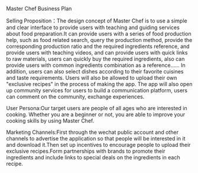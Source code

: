 Master Chef Business Plan

Selling Proposition：The design concept of Master Chef is to use a simple and clear interface to provide users with teaching and guiding services about food preparation.It can provide users with a series of food production help, such as food related search, query the production method, provide the corresponding production ratio and the required ingredients reference, and provide users with teaching videos, and can provide users with quick links to raw materials, users can quickly buy the required ingredients, also can provide users with common ingredients combination as a reference...... In addition, users can also select dishes according to their favorite cuisines and taste requirements. Users will also be allowed to upload their own "exclusive recipes" in the process of making the app. The app will also open up community services for users to build a communication platform, users can comment on the community, exchange experiences.


User Persona:Our target users are people of all ages who are interested in cooking. Whether you are a beginner or not, you are able to improve your cooking skills by using Master Chef.


Marketing Channels:First through the wechat public account and other channels to advertise the application so that people will be interested in it and download it.Then set up incentives to encourage people to upload their exclusive recipes.Form partnerships with brands to promote their ingredients and include links to special deals on the ingredients in each recipe.
